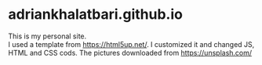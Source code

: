 # adriankhalatbari.github.io
This is my personal site.</br>
I used a template from https://html5up.net/.
I customized it and changed JS, HTML and CSS cods.
The pictures downloaded from https://unsplash.com/
